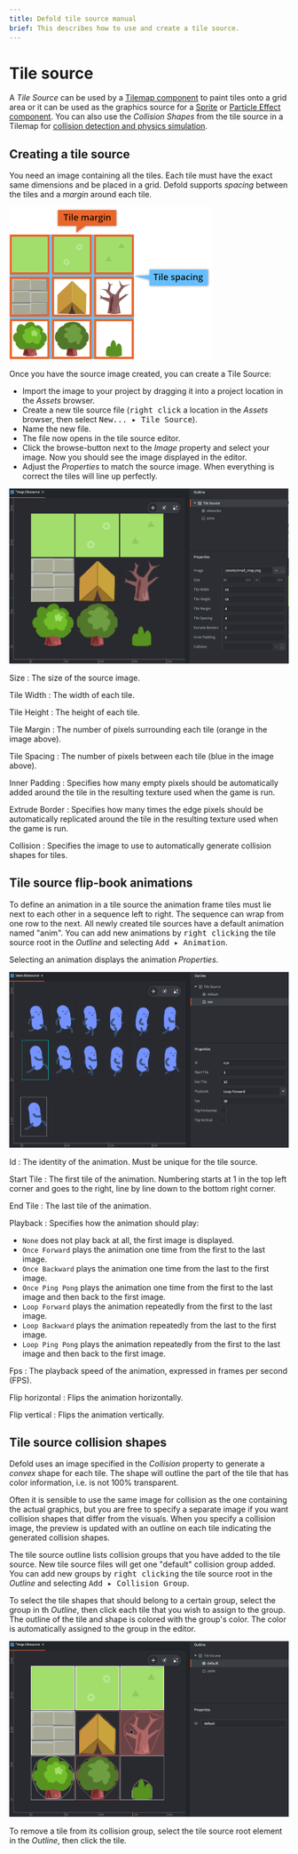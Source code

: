 ```yaml
---
title: Defold tile source manual
brief: This describes how to use and create a tile source.
---
```


# Tile source

A *Tile Source* can be used by a [Tilemap component](/manuals/tilemap) to paint tiles onto a grid area or it can be used as the graphics source for a [Sprite](/manuals/sprite) or [Particle Effect component](/manuals/particlefx). You can also use the *Collision Shapes* from the tile source in a Tilemap for [collision detection and physics simulation](/manuals/physics).

## Creating a tile source

You need an image containing all the tiles. Each tile must have the exact same dimensions and be placed in a grid. Defold supports _spacing_ between the tiles and a _margin_ around each tile.

![tile image](images/tilemap/small_map.png)

Once you have the source image created, you can create a Tile Source:

- Import the image to your project by dragging it into a project location in the *Assets* browser.
- Create a new tile source file (<kbd>right click</kbd> a location in the *Assets* browser, then select <kbd>New... ▸ Tile Source</kbd>).
- Name the new file.
- The file now opens in the tile source editor.
- Click the browse-button next to the *Image* property and select your image. Now you should see the image displayed in the editor.
- Adjust the *Properties* to match the source image. When everything is correct the tiles will line up perfectly.

![Creating a Tile Source](images/tilemap/tilesource.png)

Size
: The size of the source image.

Tile Width
: The width of each tile.

Tile Height
: The height of each tile.

Tile Margin
: The number of pixels surrounding each tile (orange in the image above).

Tile Spacing
: The number of pixels between each tile (blue in the image above).

Inner Padding
: Specifies how many empty pixels should be automatically added around the tile in the resulting texture used when the game is run.

Extrude Border
: Specifies how many times the edge pixels should be automatically replicated around the tile in the resulting texture used when the game is run.

Collision
: Specifies the image to use to automatically generate collision shapes for tiles.

## Tile source flip-book animations

To define an animation in a tile source the animation frame tiles must lie next to each other in a sequence left to right. The sequence can wrap from one row to the next. All newly created tile sources have a default animation named "anim". You can add new animations by <kbd>right clicking</kbd> the tile source root in the *Outline* and selecting <kbd>Add ▸ Animation</kbd>.

Selecting an animation displays the animation *Properties*.

![Tile Source animation](images/tilemap/animation.png)

Id
: The identity of the animation. Must be unique for the tile source.

Start Tile
: The first tile of the animation. Numbering starts at 1 in the top left corner and goes to the right, line by line down to the bottom right corner.

End Tile
: The last tile of the animation.

Playback
: Specifies how the animation should play:

  - `None` does not play back at all, the first image is displayed.
  - `Once Forward` plays the animation one time from the first to the last image.
  - `Once Backward` plays the animation one time from the last to the first image.
  - `Once Ping Pong` plays the animation one time from the first to the last image and then back to the first image.
  - `Loop Forward` plays the animation repeatedly from the first to the last image.
  - `Loop Backward` plays the animation repeatedly from the last to the first image.
  - `Loop Ping Pong` plays the animation repeatedly from the first to the last image and then back to the first image.

Fps
: The playback speed of the animation, expressed in frames per second (FPS).

Flip horizontal
: Flips the animation horizontally.

Flip vertical
: Flips the animation vertically.

## Tile source collision shapes

Defold uses an image specified in the *Collision* property to generate a _convex_ shape for each tile. The shape will outline the part of the tile that has color information, i.e. is not 100% transparent.

Often it is sensible to use the same image for collision as the one containing the actual graphics, but you are free to specify a separate image if you want collision shapes that differ from the visuals. When you specify a collision image, the preview is updated with an outline on each tile indicating the generated collision shapes.

The tile source outline lists collision groups that you have added to the tile source. New tile source files will get one "default" collision group added. You can add new groups by <kbd>right clicking</kbd> the tile source root in the *Outline* and selecting <kbd>Add ▸ Collision Group</kbd>.

To select the tile shapes that should belong to a certain group, select the group in th *Outline*, then click each tile that you wish to assign to the group. The outline of the tile and shape is colored with the group's color. The color is automatically assigned to the group in the editor.

![Collision Shapes](images/tilemap/collision.png)

To remove a tile from its collision group, select the tile source root element in the *Outline*, then click the tile.
